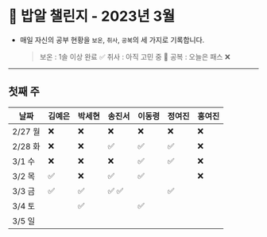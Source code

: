 # 🍚 밥알 챌린지 - 2023년 3월
- 매일 자신의 공부 현황을 `보온`, `취사`, `공복`의 세 가지로 기록합니다.
    
    > 보온 : 1솔 이상 완료 ✅
    취사 : 아직 고민 중 🤔
    공복 : 오늘은 패스 ❌
---

## 첫째 주

**날짜**|김예은|박세현|송진서|이동령|정여진|홍여진
---|---|---|---|---|---|---
2/27 월|❌|❌|❌|❌|❌|❌
2/28 화|❌|❌|✅|✅|✅|❌
3/1 수|❌|❌|❌|✅|✅|❌
3/2 목|✅|❌|✅|✅| |❌
3/3 금|✅|✅|✅ ✅| |✅
3/4 토| |✅| |✅| |
3/5 일| | | | | |
